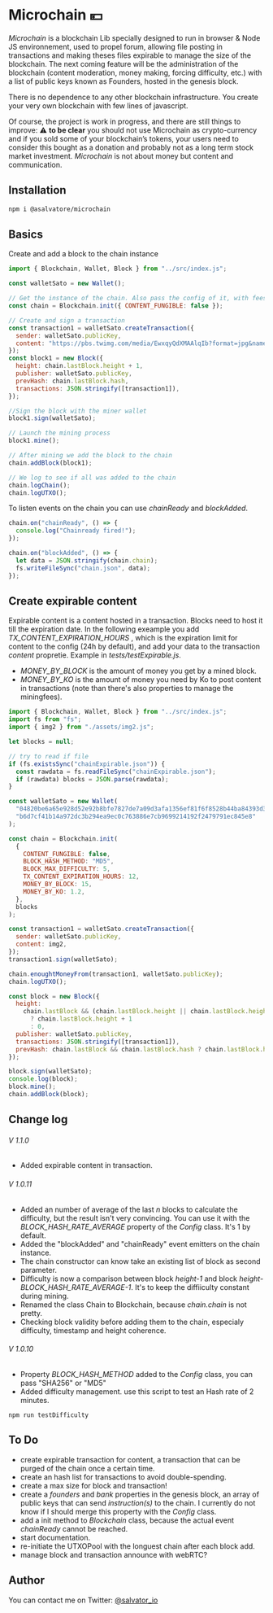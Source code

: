 # Microchain 💴

_Microchain_ is a blockchain Lib specially designed to run in browser & Node JS environnement, used to propel forum, allowing file posting in transactions and making theses files expirable to manage the size of the blockchain. The next coming feature will be the administration of the blockchain (content moderation, money making, forcing difficulty, etc.) with a list of public keys known as Founders, hosted in the genesis block.

There is no dependence to any other blockchain infrastructure. You create your very own blockchain with few lines of javascript.

Of course, the project is work in progress, and there are still things to improve: :warning: **to be clear**
you should not use Microchain as crypto-currency and if you sold some of your blockchain’s tokens, your users need to consider this bought as a donation and probably not as a long term stock market investment. _Microchain_ is not about money but content and communication.

## Installation

```bash
npm i @asalvatore/microchain
```

## Basics

Create and add a block to the chain instance

```javascript
import { Blockchain, Wallet, Block } from "../src/index.js";

const walletSato = new Wallet();

// Get the instance of the chain. Also pass the config of it, with fees and if TX content are fungible or not.
const chain = Blockchain.init({ CONTENT_FUNGIBLE: false });

// Create and sign a transaction
const transaction1 = walletSato.createTransaction({
  sender: walletSato.publicKey,
  content: "https://pbs.twimg.com/media/EwxqyQdXMAAlqIb?format=jpg&name=medium",
});
const block1 = new Block({
  height: chain.lastBlock.height + 1,
  publisher: walletSato.publicKey,
  prevHash: chain.lastBlock.hash,
  transactions: JSON.stringify([transaction1]),
});

//Sign the block with the miner wallet
block1.sign(walletSato);

// Launch the mining process
block1.mine();

// After mining we add the block to the chain
chain.addBlock(block1);

// We log to see if all was added to the chain
chain.logChain();
chain.logUTXO();
```

To listen events on the chain you can use _chainReady_ and _blockAdded_.

```javascript
chain.on("chainReady", () => {
  console.log("Chainready fired!");
});

chain.on("blockAdded", () => {
  let data = JSON.stringify(chain.chain);
  fs.writeFileSync("chain.json", data);
});
```

## Create expirable content

Expirable content is a content hosted in a transaction. Blocks need to host it till the expiration date. In the following exeample you add _TX_CONTENT_EXPIRATION_HOURS_ , which is the expiration limit for content to the config (24h by default), and add your data to the transaction _content_ propretie. Example in _tests/testExpirable.js_.

- _MONEY_BY_BLOCK_ is the amount of money you get by a mined block.
- _MONEY_BY_KO_ is the amount of money you need by Ko to post content in transactions (note than there's also properties to manage the miningfees).

```javascript
import { Blockchain, Wallet, Block } from "../src/index.js";
import fs from "fs";
import { img2 } from "./assets/img2.js";

let blocks = null;

// try to read if file
if (fs.existsSync("chainExpirable.json")) {
  const rawdata = fs.readFileSync("chainExpirable.json");
  if (rawdata) blocks = JSON.parse(rawdata);
}

const walletSato = new Wallet(
  "04820be6a65e928d52e92b8bfe7827de7a09d3afa1356ef81f6f8528b44ba84393d32b44e4590fa9ca6b9576a6d7f2f0467af33d8f68f83e1359a8e4981f4ed5f6",
  "b6d7cf41b14a972dc3b294ea9ec0c763886e7cb9699214192f2479791ec845e8"
);

const chain = Blockchain.init(
  {
    CONTENT_FUNGIBLE: false,
    BLOCK_HASH_METHOD: "MD5",
    BLOCK_MAX_DIFFICULTY: 5,
    TX_CONTENT_EXPIRATION_HOURS: 12,
    MONEY_BY_BLOCK: 15,
    MONEY_BY_KO: 1.2,
  },
  blocks
);

const transaction1 = walletSato.createTransaction({
  sender: walletSato.publicKey,
  content: img2,
});
transaction1.sign(walletSato);

chain.enoughtMoneyFrom(transaction1, walletSato.publicKey);
chain.logUTXO();

const block = new Block({
  height:
    chain.lastBlock && (chain.lastBlock.height || chain.lastBlock.height === 0)
      ? chain.lastBlock.height + 1
      : 0,
  publisher: walletSato.publicKey,
  transactions: JSON.stringify([transaction1]),
  prevHash: chain.lastBlock && chain.lastBlock.hash ? chain.lastBlock.hash : "",
});

block.sign(walletSato);
console.log(block);
block.mine();
chain.addBlock(block);
```

## Change log

###### V 1.1.0

- Added expirable content in transaction.

###### V 1.0.11

- Added an number of average of the last _n_ blocks to calculate the difficulty, but the result isn't very convincing. You can use it with the _BLOCK_HASH_RATE_AVERAGE_ property of the _Config_ class. It's 1 by default.
- Added the "blockAdded" and "chainReady" event emitters on the chain instance.
- The chain constructor can know take an existing list of block as second parameter.
- Difficulty is now a comparison between block _height-1_ and block _height-BLOCK_HASH_RATE_AVERAGE-1_. It's to keep the diffiiculty constant during mining.
- Renamed the class Chain to Blockchain, because _chain.chain_ is not pretty.
- Checking block validity before adding them to the chain, especialy difficulty, timestamp and height coherence.

###### V 1.0.10

- Property _BLOCK_HASH_METHOD_ added to the _Config_ class, you can pass "SHA256" or "MD5"
- Added difficulty management. use this script to test an Hash rate of 2 minutes.

```
npm run testDifficulty
```

## To Do

- create expirable transaction for content, a transaction that can be purged of the chain once a certain time.
- create an hash list for transactions to avoid double-spending.
- create a max size for block and transaction!
- create a _founders_ and _bank_ properties in the genesis block, an array of public keys that can send _instruction(s)_ to the chain. I currently do not know if I should merge this property with the _Config_ class.
- add a init method to _Blockchain_ class, because the actual event _chainReady_ cannot be reached.
- start documentation.
- re-initiate the UTXOPool with the longuest chain after each block add.
- manage block and transaction announce with webRTC?

## Author

You can contact me on Twitter:
[@salvator_io](https://twitter.com/salvator_io)
